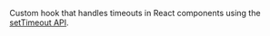 Custom hook that handles timeouts in React components using the [setTimeout API](https://developer.mozilla.org/en-US/docs/Web/API/setTimeout).
